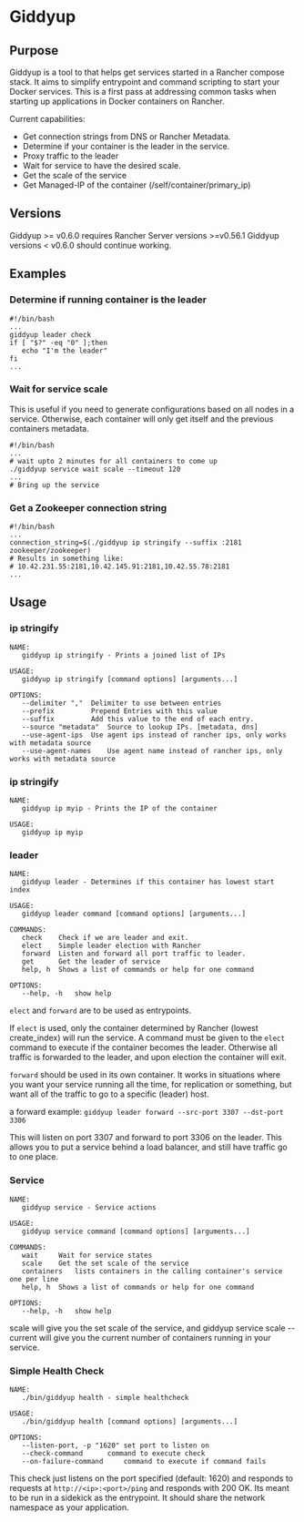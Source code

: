 # Giddyup

##  Purpose

Giddyup is a tool to that helps get services started in a Rancher compose stack. It aims to simplify entrypoint and command scripting to start your Docker services. This is a first pass at addressing common tasks when starting up applications in Docker containers on Rancher.

Current capabilities:
 * Get connection strings from DNS or Rancher Metadata.
 * Determine if your container is the leader in the service.
 * Proxy traffic to the leader
 * Wait for service to have the desired scale.
 * Get the scale of the service
 * Get Managed-IP of the container (/self/container/primary_ip)

## Versions

Giddyup >= v0.6.0 requires Rancher Server versions >=v0.56.1
Giddyup versions < v0.6.0 should continue working. 

## Examples

### Determine if running container is the leader

```
#!/bin/bash
...
giddyup leader check
if [ "$?" -eq "0" ];then
   echo "I'm the leader"
fi
...
```

### Wait for service scale
This is useful if you need to generate configurations based on all nodes in a service. Otherwise, each container will only get itself and the previous containers metadata.

```
#!/bin/bash
...
# wait upto 2 minutes for all containers to come up
./giddyup service wait scale --timeout 120
...
# Bring up the service
```

### Get a Zookeeper connection string

```
#!/bin/bash
...
connection_string=$(./giddyup ip stringify --suffix :2181 zookeeper/zookeeper)
# Results in something like:
# 10.42.231.55:2181,10.42.145.91:2181,10.42.55.78:2181
...
```

## Usage

### ip stringify
```
NAME:
   giddyup ip stringify - Prints a joined list of IPs

USAGE:
   giddyup ip stringify [command options] [arguments...]

OPTIONS:
   --delimiter ","	Delimiter to use between entries
   --prefix 		Prepend Entries with this value
   --suffix 		Add this value to the end of each entry.
   --source "metadata"	Source to lookup IPs. [metadata, dns]
   --use-agent-ips	Use agent ips instead of rancher ips, only works with metadata source
   --use-agent-names	Use agent name instead of rancher ips, only works with metadata source
```

### ip stringify
```
NAME:
   giddyup ip myip - Prints the IP of the container

USAGE:
   giddyup ip myip

```

### leader

```
NAME:
   giddyup leader - Determines if this container has lowest start index

USAGE:
   giddyup leader command [command options] [arguments...]

COMMANDS:
   check	Check if we are leader and exit.
   elect	Simple leader election with Rancher
   forward	Listen and forward all port traffic to leader.
   get		Get the leader of service
   help, h	Shows a list of commands or help for one command

OPTIONS:
   --help, -h	show help
```
`elect` and `forward` are to be used as entrypoints.

If `elect` is used, only the container determined by Rancher (lowest create_index) will run the service. A command must be given to the `elect` command to execute if the container becomes the leader. Otherwise all traffic is forwarded to the leader, and upon election the container will exit.

`forward` should be used in its own container. It works in situations where you want your service running all the time, for replication or something, but want all of the traffic to go to a specific (leader) host. 

a forward example:
`giddyup leader forward --src-port 3307 --dst-port 3306`

This will listen on port 3307 and forward to port 3306 on the leader. This allows you to put a service behind a load balancer, and still have traffic go to one place. 

### Service

```
NAME:
   giddyup service - Service actions

USAGE:
   giddyup service command [command options] [arguments...]

COMMANDS:
   wait		Wait for service states
   scale	Get the set scale of the service
   containers	lists containers in the calling container's service one per line
   help, h	Shows a list of commands or help for one command

OPTIONS:
   --help, -h	show help
```

scale will give you the set scale of the service, and giddyup service scale --current will give you the current number of containers running in your service.

### Simple Health Check
```
NAME:
   ./bin/giddyup health - simple healthcheck

USAGE:
   ./bin/giddyup health [command options] [arguments...]

OPTIONS:
   --listen-port, -p "1620"	set port to listen on
   --check-command 		command to execute check
   --on-failure-command 	command to execute if command fails
```

This check just listens on the port specified (default: 1620) and responds to requests at `http://<ip>:<port>/ping` and responds with 200 OK. Its meant to be run in a sidekick as the entrypoint. It should share the network namespace as your application.
   